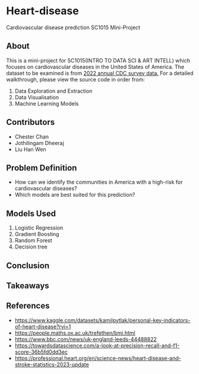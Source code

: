 # Heart-disease
Cardiovascular disease prediction SC1015 Mini-Project
## About
This is a mini-project for SC1015(INTRO TO DATA SCI & ART INTELL) which focuses on cardiovascular diseases in the United States of America. The dataset to be examined is from [2022 annual CDC survey data.](https://www.kaggle.com/datasets/kamilpytlak/personal-key-indicators-of-heart-disease?rvi=1)
For a detailed walkthrough, please view the source code in order from:
1. Data Exploration and Extraction
2. Data Visualisation
3. Machine Learning Models
## Contributors
- Chester Chan
- Jothilingam Dheeraj
- Liu Han Wen
## Problem Definition
- How can we identify the communities in America with a high-risk for cardiovascular diseases?
- Which models are best suited for this prediction?
## Models Used
1. Logistic Regression
2. Gradient Boosting
3. Random Forest
4. Decision tree
## Conclusion
## Takeaways
## References
- https://www.kaggle.com/datasets/kamilpytlak/personal-key-indicators-of-heart-disease?rvi=1
- https://people.maths.ox.ac.uk/trefethen/bmi.html
- https://www.bbc.com/news/uk-england-leeds-44488822
- https://towardsdatascience.com/a-look-at-precision-recall-and-f1-score-36b5fd0dd3ec
- https://professional.heart.org/en/science-news/heart-disease-and-stroke-statistics-2023-update
